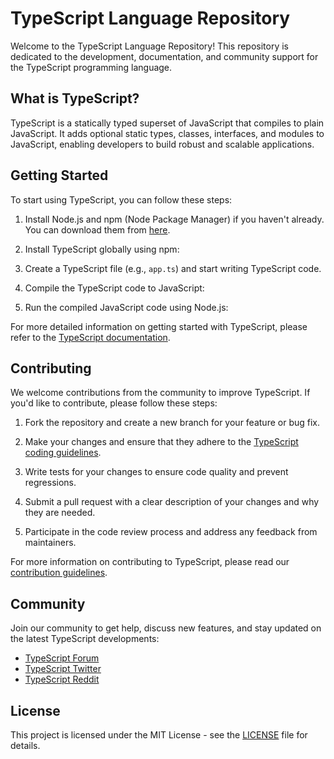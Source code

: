 # TypeScript Language Repository

Welcome to the TypeScript Language Repository! This repository is dedicated to the development, documentation, and community support for the TypeScript programming language.

## What is TypeScript?

TypeScript is a statically typed superset of JavaScript that compiles to plain JavaScript. It adds optional static types, classes, interfaces, and modules to JavaScript, enabling developers to build robust and scalable applications.

## Getting Started

To start using TypeScript, you can follow these steps:

1. Install Node.js and npm (Node Package Manager) if you haven't already. You can download them from [here](https://nodejs.org/).

2. Install TypeScript globally using npm:


3. Create a TypeScript file (e.g., `app.ts`) and start writing TypeScript code.

4. Compile the TypeScript code to JavaScript:


5. Run the compiled JavaScript code using Node.js:


For more detailed information on getting started with TypeScript, please refer to the [TypeScript documentation](https://www.typescriptlang.org/docs/).

## Contributing

We welcome contributions from the community to improve TypeScript. If you'd like to contribute, please follow these steps:

1. Fork the repository and create a new branch for your feature or bug fix.

2. Make your changes and ensure that they adhere to the [TypeScript coding guidelines](https://github.com/Microsoft/TypeScript/wiki/Coding-guidelines).

3. Write tests for your changes to ensure code quality and prevent regressions.

4. Submit a pull request with a clear description of your changes and why they are needed.

5. Participate in the code review process and address any feedback from maintainers.

For more information on contributing to TypeScript, please read our [contribution guidelines](CONTRIBUTING.md).

## Community

Join our community to get help, discuss new features, and stay updated on the latest TypeScript developments:

- [TypeScript Forum](https://github.com/microsoft/TypeScript/discussions)
- [TypeScript Twitter](https://twitter.com/typescript)
- [TypeScript Reddit](https://www.reddit.com/r/typescript/)

## License

This project is licensed under the MIT License - see the [LICENSE](LICENSE) file for details.
